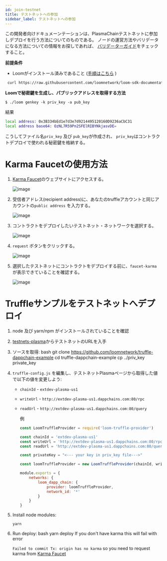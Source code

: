 ```yaml
---
id: join-testnet
title: テストネットへの参加
sidebar_label: テストネットへの参加
---
```

この開発者向けドキュメーンテーションは、PlasmaChainテストネットに参加しデプロイを行う方法についてのものである。 ノードの運営方法やバリデータになる方法についての情報をお探しであれば、 [バリデーターガイド](validator.html)をチェックすること。

**前提条件**

- Loomがインストール済みであること ([手順はこちら](https://loomx.io/developers/docs/ja/basic-install-osx.html#installation) )

```bash
 curl https://raw.githubusercontent.com/loomnetwork/loom-sdk-documentation/master/scripts/get_loom.sh | sh
```

**Loomで秘密鍵を生成し、パブリックアドレスを取得する方法**

    $ ./loom genkey -k priv_key -a pub_key
    

結果

```bash
local address: 0x3B334bEd1e7d3e7d9214495120160D9236aCbC31
local address base64: OzNL7R59Pn2SFElRIBYNkjasvDE=
```

こうしてファイル名`priv_key` 及び `pub_key`が作成され、 `priv_key`はコントラクトデプロイで使われる秘密鍵を格納する。

# Karma Faucetの使用方法

1. [Karma Faucet](https://faucet.dappchains.com)のウェブサイトにアクセスする。   
      
      
    ![image](/developers/img/faucet/1.png)   
      
      
    
2. 受信者アドレス(recipient address)に、あなたのtruffleアカウントと同じアカウントの`public address` を入力する。   
      
      
    ![image](/developers/img/faucet/2.png)   
      
      
    
3. コントラクトをデプロイしたいテストネット・ネットワークを選択する。   
      
      
    ![image](/developers/img/faucet/3.png)   
      
      
    
4. `request` ボタンをクリックする。   
      
      
    ![image](/developers/img/faucet/4.png)   
      
      
    
5. 選択したテストネットにコントラクトをデプロイする前に、`faucet-karma` が表示できていることを確認する。   
      
      
    ![image](/developers/img/faucet/5.png)

# Truffleサンプルをテストネットへデプロイ

1. node 及び yarn/npm がインストールされていることを確認
2. [testnets-plasma](testsnets-plasma.html)からテストネットのURLを入手
3. ソースを取得: 
        bash
        git clone https://github.com/loomnetwork/truffle-dappchain-example
        cd truffle-dappchain-example
        cp ../priv_key private_key

4. `truffle-config.js` を編集し、テストネットPlasmaページから取得した値で以下の値を変更しよう:
    
    - `chainId` - `extdev-plasma-us1`
    - `writeUrl` - `http://extdev-plasma-us1.dappchains.com:80/rpc`
    - `readUrl` - `http://extdev-plasma-us1.dappchains.com:80/query`
        
        例
        
        ```js
        const LoomTruffleProvider = require('loom-truffle-provider') 
        
        const chainId = 'extdev-plasma-us1'
        const writeUrl = 'http://extdev-plasma-us1.dappchains.com:80/rpc'
        const readUrl = 'http://extdev-plasma-us1.dappchains.com:80/query'
        
        const privateKey = "<--- your key in priv_key file--->"
        
        const loomTruffleProvider = new LoomTruffleProvider(chainId, writeUrl, readUrl, privateKey) 
        
        module.exports = { 
            networks: { 
                loom_dapp_chain: { 
                    provider: loomTruffleProvider, 
                    network_id: '*' 
                }
            } 
        }
        ```

5. Install node modules:
    
    ```bash
    yarn
    ```

6. Run deploy: 
        bash
        yarn deploy If you don't have karma this will fail with error 
    
    `Failed to commit Tx: origin has no karma` so you need to request karma from [Karma Faucet](http://faucet.dappchains.com)